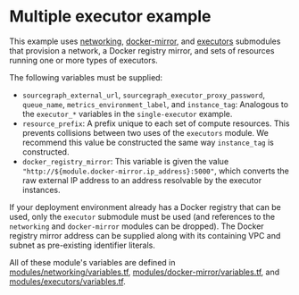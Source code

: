 # Multiple executor example

This example uses [networking](https://registry.terraform.io/modules/sourcegraph/executors/aws/5.5.0/submodules/networking), [docker-mirror](https://registry.terraform.io/modules/sourcegraph/executors/aws/5.5.0/submodules/docker-mirror), and [executors](https://registry.terraform.io/modules/sourcegraph/executors/aws/5.5.0/submodules/executors) submodules that provision a network, a Docker registry mirror, and sets of resources running one or more types of executors.

The following variables must be supplied:

- `sourcegraph_external_url`, `sourcegraph_executor_proxy_password`, `queue_name`, `metrics_environment_label`, and `instance_tag`: Analogous to the `executor_*` variables in the `single-executor` example.
- `resource_prefix`: A prefix unique to each set of compute resources. This prevents collisions between two uses of the `executors` module. We recommend this value be constructed the same way `instance_tag` is constructed.
- `docker_registry_mirror`: This variable is given the value `"http://${module.docker-mirror.ip_address}:5000"`, which converts the raw external IP address to an address resolvable by the executor instances.

If your deployment environment already has a Docker registry that can be used, only the `executor` submodule must be used (and references to the `networking` and `docker-mirror` modules can be dropped). The Docker registry mirror address can be supplied along with its containing VPC and subnet as pre-existing identifier literals.

All of these module's variables are defined in [modules/networking/variables.tf](https://github.com/sourcegraph/terraform-aws-executors/blob/v5.5.0/modules/networking/variables.tf), [modules/docker-mirror/variables.tf](https://github.com/sourcegraph/terraform-aws-executors/blob/v5.5.0/modules/docker-mirror/variables.tf), and [modules/executors/variables.tf](https://github.com/sourcegraph/terraform-aws-executors/blob/v5.5.0/modules/executors/variables.tf).
